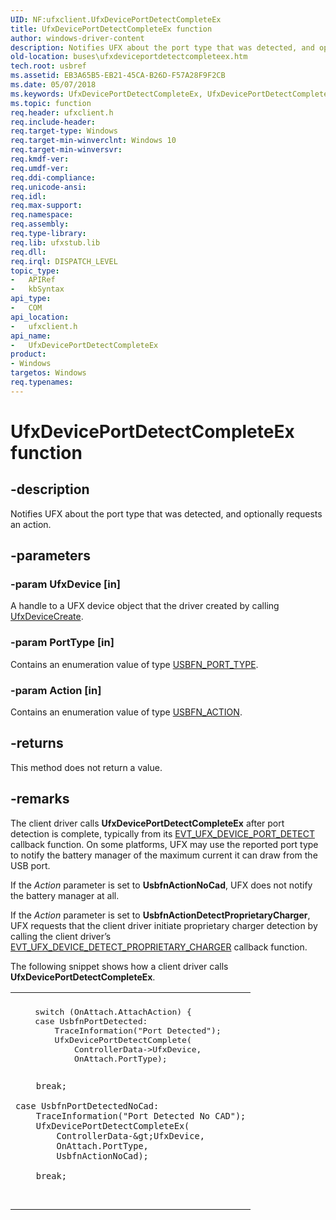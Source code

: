 ```yaml
---
UID: NF:ufxclient.UfxDevicePortDetectCompleteEx
title: UfxDevicePortDetectCompleteEx function
author: windows-driver-content
description: Notifies UFX about the port type that was detected, and optionally requests an action.
old-location: buses\ufxdeviceportdetectcompleteex.htm
tech.root: usbref
ms.assetid: EB3A65B5-EB21-45CA-B26D-F57A28F9F2CB
ms.date: 05/07/2018
ms.keywords: UfxDevicePortDetectCompleteEx, UfxDevicePortDetectCompleteEx method [Buses], buses.ufxdeviceportdetectcompleteex, ufxclient/UfxDevicePortDetectCompleteEx
ms.topic: function
req.header: ufxclient.h
req.include-header: 
req.target-type: Windows
req.target-min-winverclnt: Windows 10
req.target-min-winversvr: 
req.kmdf-ver: 
req.umdf-ver: 
req.ddi-compliance: 
req.unicode-ansi: 
req.idl: 
req.max-support: 
req.namespace: 
req.assembly: 
req.type-library: 
req.lib: ufxstub.lib
req.dll: 
req.irql: DISPATCH_LEVEL
topic_type:
-	APIRef
-	kbSyntax
api_type:
-	COM
api_location:
-	ufxclient.h
api_name:
-	UfxDevicePortDetectCompleteEx
product:
- Windows
targetos: Windows
req.typenames: 
---
```


# UfxDevicePortDetectCompleteEx function


## -description


Notifies UFX about the port type that was detected, and optionally requests an action.


## -parameters




### -param UfxDevice [in]

A handle to a UFX device object that the driver created by calling <a href="https://msdn.microsoft.com/library/windows/hardware/mt187951">UfxDeviceCreate</a>.


### -param PortType [in]

Contains an enumeration value of type <a href="https://msdn.microsoft.com/library/windows/hardware/mt188004">USBFN_PORT_TYPE</a>.


### -param Action [in]

Contains an enumeration value of type <a href="https://msdn.microsoft.com/library/windows/hardware/mt187984">USBFN_ACTION</a>.


## -returns



This method does not return a value.




## -remarks



The client driver calls <b>UfxDevicePortDetectCompleteEx</b> after port detection is complete, typically from its <a href="https://msdn.microsoft.com/library/windows/hardware/mt187855">EVT_UFX_DEVICE_PORT_DETECT</a> callback function. On some platforms, UFX may use the reported port type to notify the battery manager of the maximum current it can draw from the USB port.

  
If the <i>Action</i> parameter is set to <b>UsbfnActionNoCad</b>, UFX does not notify the battery manager at all.


If the <i>Action</i> parameter is set to <b>UsbfnActionDetectProprietaryCharger</b>, UFX requests that the client driver initiate proprietary charger detection by calling the client driver’s <a href="https://msdn.microsoft.com/library/windows/hardware/mt187850">EVT_UFX_DEVICE_DETECT_PROPRIETARY_CHARGER</a> callback function.


The following snippet shows how a client driver calls <b>UfxDevicePortDetectCompleteEx</b>.

<div class="code"><span codelanguage=""><table>
<tr>
<th></th>
</tr>
<tr>
<td>
<pre>    switch (OnAttach.AttachAction) {
    case UsbfnPortDetected:
        TraceInformation("Port Detected");
        UfxDevicePortDetectComplete(
            ControllerData-&gt;UfxDevice,
            OnAttach.PortType);

        break;

    case UsbfnPortDetectedNoCad:
        TraceInformation("Port Detected No CAD");
        UfxDevicePortDetectCompleteEx(
            ControllerData-&gt;UfxDevice,
            OnAttach.PortType,
            UsbfnActionNoCad);

        break;

</pre>
</td>
</tr>
</table></span></div>


